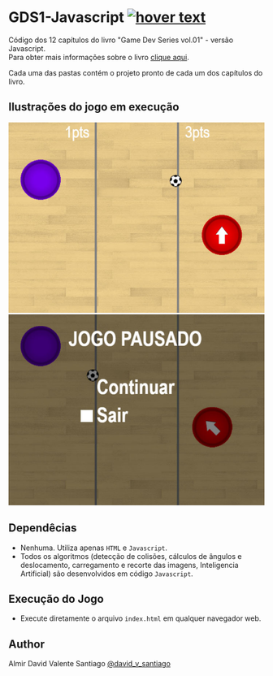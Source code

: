 # GDS1-Javascript <a href="https://algol.dev" target="_blank"> <img src="https://algol.dev/wp-content/uploads/2021/11/drop_algol_b.png" title="hover text"></a>

Código dos 12 capítulos do livro "Game Dev Series vol.01" - versão Javascript.<br>
Para obter mais informações sobre o livro [clique aqui](https://algol.dev/livros/gds1/).

Cada uma das pastas contém o projeto pronto de cada um dos capítulos do livro.

## Ilustrações do jogo em execução
![img1](pics/gds1-javascript-screen_01.jpg)
![img2](pics/gds1-javascript-screen_02.jpg)

## Dependêcias

* Nenhuma. Utiliza apenas ```HTML``` e ```Javascript```.
* Todos os algoritmos (detecção de colisões, cálculos de ângulos e deslocamento, carregamento e recorte das imagens, Inteligencia Artificial) são desenvolvidos em código ```Javascript```.

## Execução do Jogo

* Execute diretamente o arquivo ```index.html``` em qualquer navegador web.

## Author

Almir David Valente Santiago [@david_v_santiago](https://linktr.ee/david.santiago)
